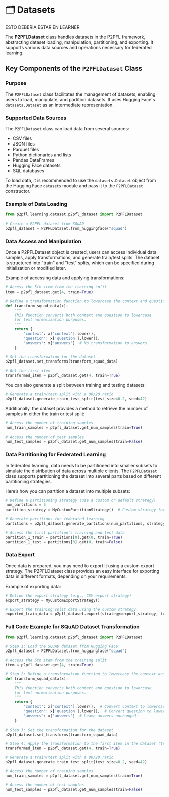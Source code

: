 # 🗂️ Datasets


ESTO DEBERIA ESTAR EN LEARNER

The **P2PFLDataset** class handles datasets in the P2PFL framework, abstracting dataset loading, manipulation, partitioning, and exporting. It supports various data sources and operations necessary for federated learning.

## Key Components of the `P2PFLDataset` Class

### Purpose
The `P2PFLDataset` class facilitates the management of datasets, enabling users to load, manipulate, and partition datasets. It uses Hugging Face's `datasets.Dataset` as an intermediate representation.

### Supported Data Sources
The `P2PFLDataset` class can load data from several sources:
- CSV files
- JSON files
- Parquet files
- Python dictionaries and lists
- Pandas DataFrames
- Hugging Face datasets
- SQL databases

To load data, it is recommended to use the `datasets.Dataset` object from the Hugging Face `datasets` module and pass it to the `P2PFLDataset` constructor.

### Example of Data Loading
```python
from p2pfl.learning.dataset.p2pfl_dataset import P2PFLDataset

# Create a P2PFL dataset from SQuAD
p2pfl_dataset = P2PFLDataset.from_huggingface("squad")
```

### Data Access and Manipulation
Once a P2PFLDataset object is created, users can access individual data samples, apply transformations, and generate train/test splits. The dataset is structured into "train" and "test" splits, which can be specified during initialization or modified later.

Example of accessing data and applying transformations:
```python
# Access the 5th item from the training split
item = p2pfl_dataset.get(4, train=True)

# Define a transformation function to lowercase the context and question
def transform_squad_data(x):
    """
    This function converts both context and question to lowercase
    for text normalization purposes.
    """
    return {
        'context': x['context'].lower(),
        'question': x['question'].lower(),
        'answers': x['answers']  # No transformation to answers
    }

# Set the transformation for the dataset
p2pfl_dataset.set_transforms(transform_squad_data)

# Get the first item
transformed_item = p2pfl_dataset.get(4, train=True)

```

You can also generate a split between training and testing datasets:
```python
# Generate a train/test split with a 80/20 ratio
p2pfl_dataset.generate_train_test_split(test_size=0.2, seed=42)
```

Additionally, the dataset provides a method to retrieve the number of samples in either the train or test split:
```python
# Access the number of training samples
num_train_samples = p2pfl_dataset.get_num_samples(train=True)

# Access the number of test samples
num_test_samples = p2pfl_dataset.get_num_samples(train=False)
```

### Data Partitioning for Federated Learning
In federated learning, data needs to be partitioned into smaller subsets to simulate the distribution of data across multiple clients. The `P2PFLDataset` class supports partitioning the dataset into several parts based on different partitioning strategies.

Here’s how you can partition a dataset into multiple subsets:
```python
# Define a partitioning strategy (use a custom or default strategy)
num_partitions = 5
partition_strategy = MyCustomPartitionStrategy()  # Custom strategy for partitioning

# Generate partitions for federated learning
partitions = p2pfl_dataset.generate_partitions(num_partitions, strategy=partition_strategy)

# Access the first partition's training and test data
partition_1_train = partitions[0].get(0, train=True)
partition_1_test = partitions[0].get(0, train=False)
```


### Data Export
Once data is prepared, you may need to export it using a custom export strategy. The P2PFLDataset class provides an easy interface for exporting data in different formats, depending on your requirements.

Example of exporting data:
```python
# Define the export strategy (e.g., CSV export strategy)
export_strategy = MyCustomExportStrategy()

# Export the training split data using the custom strategy
exported_train_data = p2pfl_dataset.export(strategy=export_strategy, train=True)
```

### Full Code Example for SQuAD Dataset Transformation
```python
from p2pfl.learning.dataset.p2pfl_dataset import P2PFLDataset

# Step 1: Load the SQuAD dataset from Hugging Face
p2pfl_dataset = P2PFLDataset.from_huggingface("squad")

# Access the 5th item from the training split
item = p2pfl_dataset.get(4, train=True)

# Step 2: Define a transformation function to lowercase the context and question
def transform_squad_data(x):
    """
    This function converts both context and question to lowercase
    for text normalization purposes.
    """
    return {
        'context': x['context'].lower(),  # Convert context to lowercase
        'question': x['question'].lower(),  # Convert question to lowercase
        'answers': x['answers']  # Leave answers unchanged
    }

# Step 3: Set the transformation for the dataset
p2pfl_dataset.set_transforms(transform_squad_data)

# Step 4: Apply the transformation to the first item in the dataset (training split)
transformed_item = p2pfl_dataset.get(4, train=True)

# Generate a train/test split with a 80/20 ratio
p2pfl_dataset.generate_train_test_split(test_size=0.2, seed=42)

# Access the number of training samples
num_train_samples = p2pfl_dataset.get_num_samples(train=True)

# Access the number of test samples
num_test_samples = p2pfl_dataset.get_num_samples(train=False)

```
